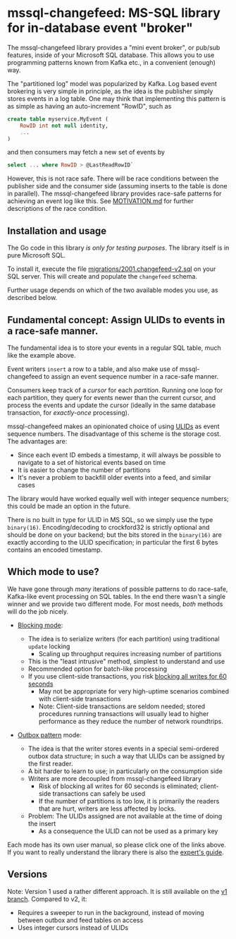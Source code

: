 # mssql-changefeed: MS-SQL library for in-database event "broker"

The mssql-changefeed library provides a "mini event broker", or pub/sub features,
inside of your Microsoft SQL database. This allows you to use programming patterns
known from Kafka etc., in a convenient (enough) way.

The "partitioned log" model was popularized by Kafka.
Log based event brokering is very simple in principle,
as the idea is the publisher simply stores events in a log table.
One may think that implementing this pattern is as simple as having an auto-increment
"RowID", such as
```sql
create table myservice.MyEvent (
    RowID int not null identity,
    ...
)
```
and then consumers may fetch a new set of events by
```sql
select ... where RowID > @LastReadRowID`
```
However, this is not race safe. There will be
race conditions between the publisher side and the consumer side
(assuming inserts to the table is done in parallel).
The mssql-changefeed library provides race-safe patterns for achieving
an event log like this. See [MOTIVATION.md](MOTIVATION.md) for further descriptions
of the race condition.

## Installation and usage

The Go code in this library *is only for testing purposes*. The library
itself is in pure Microsoft SQL.

To install it, execute the file [migrations/2001.changefeed-v2.sql](migrations/2001.changefeed-v2.sql)
on your SQL server. This will create and populate the `changefeed` schema.

Further usage depends on which of the two available modes you use, as described below.

## Fundamental concept: Assign ULIDs to events in a race-safe manner.

The fundamental idea is to store your events in a regular SQL table, much
like the example above. 

Event writers `insert` a row to a table, and also make use of mssql-changefeed
to assign an event sequence number in a race-safe manner.
 
Consumers keep track of a *cursor* for each *partition*. Running one loop for each
partition, they query for events newer than the current cursor, and process the events
and update the cursor (ideally in the same database transaction, for *exactly-once*
processing).

mssql-changefeed makes an opinionated choice of using [ULIDs](https://github.com/ulid/spec)
as event sequence numbers. The disadvantage of this scheme is the storage cost.
The advantages are:
* Since each event ID embeds a timestamp, it will always be possible to navigate to a set
  of historical events based on time
* It is easier to change the number of partitions
* It's never a problem to backfill older events into a feed, and similar cases

The library would have worked equally well with integer sequence numbers;
this could be made an option in the future.

There is no built in type for ULID in MS SQL, so we simply use the type `binary(16)`.
Encoding/decoding to crockford32 is strictly optional and should be done on your backend;
but the bits stored in the `binary(16)` are exactly according to the ULID specification;
in particular the first 6 bytes contains an encoded timestamp.

## Which mode to use?

We have gone through *many* iterations of possible patterns to do race-safe, Kafka-like
event processing on SQL tables. In the end there wasn't a single winner and we provide two
different mode. For most needs, *both* methods will do the job nicely.

* [Blocking mode](Bl.md):
  * The idea is to serialize writers (for each partition) using traditional `update` locking
    * Scaling up throughput requires increasing number of partitions
  * This is the "least intrusive" method, simplest to understand and use
  * Recommended option for batch-like processing
  * If you use client-side transactions, you risk [blocking all writes for 60 seconds](POWEROFF.md)
    * May not be appropriate for very high-uptime scenarios combined with client-side transactions
    * Note: Client-side transactions are seldom needed; stored procedures running transactions
      will usually lead to higher performance as they reduce the number of network roundtrips.

* [Outbox pattern](OUTBOX.md) mode:
  * The idea is that the writer stores events in a special semi-ordered outbox data structure;
    in such a way that ULIDs can be assigned by the first reader.
  * A bit harder to learn to use; in particularly on the consumption side
  * Writers are more decoupled from mssql-changefeed library
    * Risk of blocking all writes for 60 seconds is eliminated; client-side transactions
      can safely be used
    * If the number of partitions is too low, it is primarily the readers that are hurt,
      writers are less affected by locks.
  * Problem: The ULIDs assigned are not available at the time of doing the insert
    * As a consequence the ULID can not be used as a primary key

Each mode has its own user manual, so please click one of the links above.
If you want to really understand the library there is also the [expert's guide](EXPERTS-GUIDE.md).


## Versions
Note: Version 1 used a rather different approach. It is
still available on the [v1 branch](TODO). Compared to v2, it:

* Requires a sweeper to run in the background, instead of moving
  between outbox and feed tables on access
* Uses integer cursors instead of ULIDs

